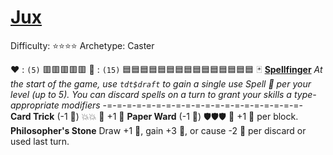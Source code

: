 # [Jux](<https://www.youtube.com/watch?v=Zf2qOWmKiz0>)
Difficulty: ⭐⭐⭐⭐
Archetype: Caster

❤️ : `(5)`   🟥🟥🟥🟥🟥
🔷 : `(15)` 🟦🟦🟦🟦🟦🟦🟦🟦🟦🟦🟦🟦🟦🟦🟦
🃏 [**Spellfinger**](https://media.discordapp.net/attachments/1056365502101979146/1178163475554521228/Jux.png?ex=65d16e3d&is=65bef93d&hm=c111d74d8d42124752c998bb8a29e7d0b7c59fc84809f666782d269d18862865&=&format=webp&quality=lossless&width=676&height=676) 
*At the start of the game, use `tdt$draft` to gain a single use Spell 📜 per your level (up to 5). You can discard spells on a turn to grant your skills a type-appropriate modifiers* 
-=-=-=-=-=-=-=-=-=-=-=-=-=-=-=-=-=-=-=-=-
**Card Trick** (-1 🔷) 💥💥 🔀 +1 📜
**Paper Ward** (-1 🔷) 🛡️🛡️🛡️ 🔀 +1 🔷 per block.
**Philosopher's Stone** Draw +1 📜, gain +3 🔷, or cause -2 🔷 per discard or used last turn.
